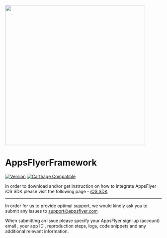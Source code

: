 <img src="https://www.appsflyer.com/wp-content/uploads/2016/11/logo-1.svg"  width="450">

# AppsFlyerFramework

[![Version](https://img.shields.io/cocoapods/v/AppsFlyerFramework.svg?style=flat)](http://cocoapods.org/pods/AppsFlyerFramework)
[![Carthage Compatible](https://img.shields.io/badge/Carthage-compatible-4BC51D.svg?style=flat)](https://github.com/Carthage/Carthage)

In order to download and/or get instruction on how to integrate AppsFlyer iOS SDK please visit the following page - [iOS SDK](https://support.appsflyer.com/hc/en-us/sections/201691546-iOS-SDK)

---

In order for us to provide optimal support, we would kindly ask you to submit any issues to support@appsflyer.com


When submitting an issue please specify your AppsFlyer sign-up (account) email , your app ID , reproduction steps, logs, code snippets and any additional relevant information.
